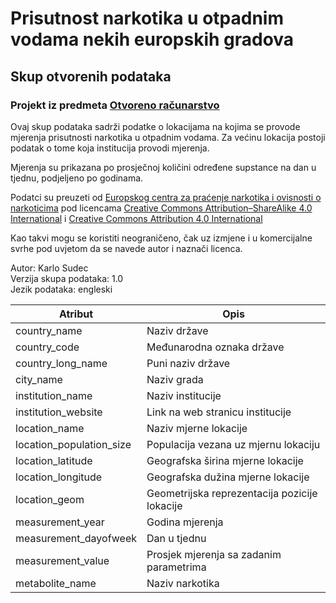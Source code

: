 
# Prisutnost narkotika u otpadnim vodama nekih europskih gradova
## Skup otvorenih podataka

### Projekt iz predmeta [Otvoreno računarstvo](https://www.fer.unizg.hr/predmet/or)

Ovaj skup podataka sadrži podatke o lokacijama na kojima se provode mjerenja prisutnosti narkotika u otpadnim vodama.
Za većinu lokacija postoji podatak o tome koja institucija provodi mjerenja.

Mjerenja su prikazana po prosječnoj količini određene supstance na dan u tjednu, podjeljeno po godinama.

Podatci su preuzeti od [Europskog centra za praćenje narkotika i ovisnosti o narkoticima](https://www.emcdda.europa.eu/)
pod licencama [Creative Commons Attribution–ShareAlike 4.0 International](https://creativecommons.org/licenses/by-sa/4.0/deed.hr) i [Creative Commons Attribution 4.0 International](https://creativecommons.org/licenses/by/4.0/deed.hr)

Kao takvi mogu se koristiti neograničeno, čak uz izmjene i u komercijalne svrhe pod uvjetom da se navede autor i naznači licenca.

Autor: Karlo Sudec  
Verzija skupa podataka: 1.0  
Jezik podataka: engleski  

| Atribut | Opis |
| --- | --- |
| country_name | Naziv države |
| country_code | Međunarodna oznaka države |
| country_long_name | Puni naziv države |
| city_name | Naziv grada |
| institution_name | Naziv institucije |
| institution_website | Link na web stranicu institucije |
| location_name | Naziv mjerne lokacije |
| location_population_size | Populacija vezana uz mjernu lokaciju |
| location_latitude | Geografska širina mjerne lokacije |
| location_longitude | Geografska dužina mjerne lokacije |
| location_geom | Geometrijska reprezentacija pozicije lokacije |
| measurement_year | Godina mjerenja |
| measurement_dayofweek | Dan u tjednu |
| measurement_value | Prosjek mjerenja sa zadanim parametrima |
| metabolite_name | Naziv narkotika |
